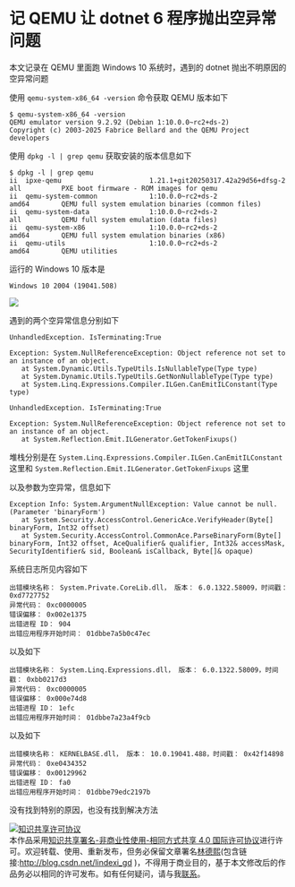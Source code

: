 
# 记 QEMU 让 dotnet 6 程序抛出空异常问题

本文记录在 QEMU 里面跑 Windows 10 系统时，遇到的 dotnet 抛出不明原因的空异常问题

<!--more-->


<!-- 发布 -->
<!-- 博客 -->

使用 `qemu-system-x86_64 -version` 命令获取 QEMU 版本如下

```
$ qemu-system-x86_64 -version
QEMU emulator version 9.2.92 (Debian 1:10.0.0~rc2+ds-2)
Copyright (c) 2003-2025 Fabrice Bellard and the QEMU Project developers
```

使用 `dpkg -l | grep qemu` 获取安装的版本信息如下

```
$ dpkg -l | grep qemu
ii  ipxe-qemu                      1.21.1+git20250317.42a29d56+dfsg-2 all          PXE boot firmware - ROM images for qemu
ii  qemu-system-common             1:10.0.0~rc2+ds-2                  amd64        QEMU full system emulation binaries (common files)
ii  qemu-system-data               1:10.0.0~rc2+ds-2                  all          QEMU full system emulation (data files)
ii  qemu-system-x86                1:10.0.0~rc2+ds-2                  amd64        QEMU full system emulation binaries (x86)
ii  qemu-utils                     1:10.0.0~rc2+ds-2                  amd64        QEMU utilities
```

运行的 Windows 10 版本是

```
Windows 10 2004 (19041.508)
```

<!-- ![](image/记 QEMU 让 dotnet 6 程序抛出空异常问题/记 QEMU 让 dotnet 6 程序抛出空异常问题0.png) -->
![](http://cdn.lindexi.site/lindexi%2F2025561954114937.jpg)

遇到的两个空异常信息分别如下

```
UnhandledException. IsTerminating:True 

Exception: System.NullReferenceException: Object reference not set to an instance of an object.
   at System.Dynamic.Utils.TypeUtils.IsNullableType(Type type)
   at System.Dynamic.Utils.TypeUtils.GetNonNullableType(Type type)
   at System.Linq.Expressions.Compiler.ILGen.CanEmitILConstant(Type type)
```

```
UnhandledException. IsTerminating:True 

Exception: System.NullReferenceException: Object reference not set to an instance of an object.
   at System.Reflection.Emit.ILGenerator.GetTokenFixups()
```

堆栈分别是在 `System.Linq.Expressions.Compiler.ILGen.CanEmitILConstant` 这里和 `System.Reflection.Emit.ILGenerator.GetTokenFixups` 这里

以及参数为空异常，信息如下

```
Exception Info: System.ArgumentNullException: Value cannot be null. (Parameter 'binaryForm')
   at System.Security.AccessControl.GenericAce.VerifyHeader(Byte[] binaryForm, Int32 offset)
   at System.Security.AccessControl.CommonAce.ParseBinaryForm(Byte[] binaryForm, Int32 offset, AceQualifier& qualifier, Int32& accessMask, SecurityIdentifier& sid, Boolean& isCallback, Byte[]& opaque)
```

系统日志所见内容如下

```
出错模块名称： System.Private.CoreLib.dll， 版本： 6.0.1322.58009，时间戳： 0xd7727752
异常代码： 0xc0000005
错误偏移： 0x002e1375
出错进程 ID： 904
出错应用程序开始时间： 01dbbe7a5b0c47ec
```

以及如下

```
出错模块名称： System.Linq.Expressions.dll， 版本： 6.0.1322.58009，时间戳： 0xbb0217d3
异常代码： 0xc0000005
错误偏移： 0x000e74d8
出错进程 ID： 1efc
出错应用程序开始时间： 01dbbe7a23a4f9cb
```

以及如下

```
出错模块名称： KERNELBASE.dll， 版本： 10.0.19041.488，时间戳： 0x42f14898
异常代码： 0xe0434352
错误偏移： 0x00129962
出错进程 ID： fa0
出错应用程序开始时间： 01dbbe79edc2197b
```

没有找到特别的原因，也没有找到解决方法




<a rel="license" href="http://creativecommons.org/licenses/by-nc-sa/4.0/"><img alt="知识共享许可协议" style="border-width:0" src="https://licensebuttons.net/l/by-nc-sa/4.0/88x31.png" /></a><br />本作品采用<a rel="license" href="http://creativecommons.org/licenses/by-nc-sa/4.0/">知识共享署名-非商业性使用-相同方式共享 4.0 国际许可协议</a>进行许可。欢迎转载、使用、重新发布，但务必保留文章署名[林德熙](http://blog.csdn.net/lindexi_gd)(包含链接:http://blog.csdn.net/lindexi_gd )，不得用于商业目的，基于本文修改后的作品务必以相同的许可发布。如有任何疑问，请与我[联系](mailto:lindexi_gd@163.com)。